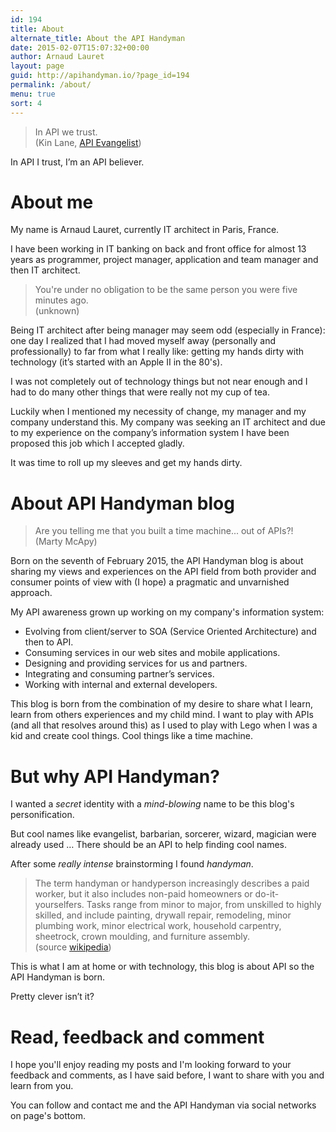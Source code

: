 ```yaml
---
id: 194
title: About
alternate_title: About the API Handyman
date: 2015-02-07T15:07:32+00:00
author: Arnaud Lauret
layout: page
guid: http://apihandyman.io/?page_id=194
permalink: /about/
menu: true
sort: 4
---
```

> In API we trust.  
> (Kin Lane, [API Evangelist](http://apievangelist.com/))

In API I trust, I’m an API believer.

# About me

My name is Arnaud Lauret, currently IT architect in Paris, France.
  
I have been working in IT banking on back and front office for almost 13 years as programmer, project manager, application and team manager and then IT architect.

> You're under no obligation to be the same person you were five minutes ago.  
> (unknown) 

Being IT architect after being manager may seem odd (especially in France): one day I realized that I had moved myself away (personally and professionally) to far from what I really like: getting my hands dirty with technology (it’s started with an Apple II in the 80's).
  
I was not completely out of technology things but not near enough and I had to do many other things that were really not my cup of tea.
  
Luckily when I mentioned my necessity of change, my manager and my company understand this. My company was seeking an IT architect and due to my experience on the company’s information system I have been proposed this job which I accepted gladly.
  
It was time to roll up my sleeves and get my hands dirty.

# About API Handyman blog

> Are you telling me that you built a time machine... out of APIs?!  
> (Marty McApy) 

Born on the seventh of February 2015, the API Handyman blog is about sharing my views and experiences on the API field from both provider and consumer points of view with (I hope) a pragmatic and unvarnished approach.

My API awareness grown up working on my company's information system:

  * Evolving from client/server to SOA (Service Oriented Architecture) and then to API.
  * Consuming services in our web sites and mobile applications.
  * Designing and providing services for us and partners.
  * Integrating and consuming partner’s services.
  * Working with internal and external developers.

This blog is born from the combination of my desire to share what I learn, learn from others experiences and my child mind. I want to play with APIs (and all that resolves around this) as I used to play with Lego when I was a kid and create cool things. Cool things like a time machine.

# But why API Handyman?

I wanted a _secret_ identity with a _mind-blowing_ name to be this blog's personification.
  
But cool names like evangelist, barbarian, sorcerer, wizard, magician were already used … There should be an API to help finding cool names.
  
After some _really intense_ brainstorming I found _handyman_.

> The term handyman or handyperson increasingly describes a paid worker, but it also includes non-paid homeowners or do-it-yourselfers. Tasks range from minor to major, from unskilled to highly skilled, and include painting, drywall repair, remodeling, minor plumbing work, minor electrical work, household carpentry, sheetrock, crown moulding, and furniture assembly.  
> (source [wikipedia](http://en.wikipedia.org/wiki/Handyman))

This is what I am at home or with technology, this blog is about API so the API Handyman is born.
  
Pretty clever isn’t it?

# Read, feedback and comment

I hope you'll enjoy reading my posts and I'm looking forward to your feedback and comments, as I have said before, I want to share with you and learn from you.
  
You can follow and contact me and the API Handyman via social networks on page's bottom.